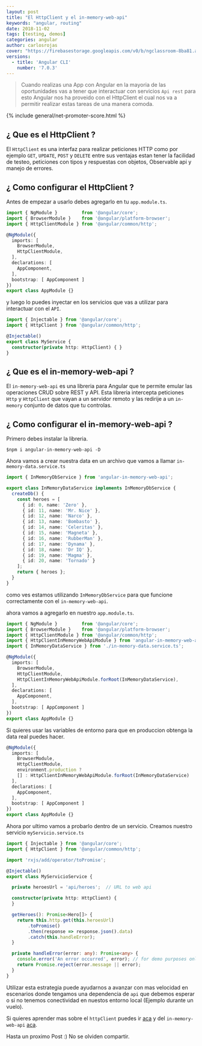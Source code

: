 ```yaml
---
layout: post
title: "El HttpClient y el in-memory-web-api"
keywords: "angular, routing"
date: 2018-11-02
tags: [testing, demos]
categories: angular
author: carlosrojas
cover: "https://firebasestorage.googleapis.com/v0/b/ngclassroom-8ba81.appspot.com/o/posts%2F2018-11-02-%20Angular-HttpClient%2Fcover.png?alt=media&token=84f5e937-13ea-415f-8c57-9fa1d62f47e9"
versions:
  - title: 'Angular CLI'
    number: '7.0.3'
---
```


> Cuando realizas una App con Angular en la mayoria de las oportunidades vas a tener que interactuar con servicios `Api rest` para esto Angular nos ha proveido con el HttpClient el cual nos va a permitir realizar estas tareas de una manera comoda.

<!--summary-->

<amp-img width="1024" height="512" layout="responsive" src="https://firebasestorage.googleapis.com/v0/b/ngclassroom-8ba81.appspot.com/o/posts%2F2018-11-02-%20Angular-HttpClient%2Fcover.png?alt=media&token=84f5e937-13ea-415f-8c57-9fa1d62f47e9"></amp-img>

{% include general/net-promoter-score.html %}

## ¿ Que es el HttpClient ?

El `HttpClient` es una interfaz para realizar peticiones HTTP como por ejemplo `GET`, `UPDATE`, `POST` y `DELETE` entre sus ventajas estan tener la facilidad de testeo, peticiones con tipos y respuestas con objetos, Observable api y manejo de errores.

## ¿ Como configurar el HttpClient ?

Antes de empezar a usarlo debes agregarlo en tu `app.module.ts`.

```ts
import { NgModule }         from '@angular/core';
import { BrowserModule }    from '@angular/platform-browser';
import { HttpClientModule } from '@angular/common/http';

@NgModule({
  imports: [
    BrowserModule,  
    HttpClientModule,
  ],
  declarations: [
    AppComponent,
  ],
  bootstrap: [ AppComponent ]
})
export class AppModule {}
```

y luego lo puedes inyectar en los servicios que vas a utilizar para interactuar con el `API`.

```ts
import { Injectable } from '@angular/core';
import { HttpClient } from '@angular/common/http';

@Injectable()
export class MyService {
  constructor(private http: HttpClient) { }
}
```

## ¿ Que es el in-memory-web-api ?

El `in-memory-web-api` es una libreria para Angular que te permite emular las operaciones CRUD sobre REST y API. Esta libreria intercepta peticiones `Http` y `HttpClient` que vayan a un servidor remoto y las redirije a un `in-memory` conjunto de datos que tu controlas.

## ¿ Como configurar el in-memory-web-api ?

Primero debes instalar la libreria.

```
$npm i angular-in-memory-web-api -D
```

Ahora vamos a crear nuestra data en un archivo que vamos a llamar `in-memory-data.service.ts`

```ts
import { InMemoryDbService } from 'angular-in-memory-web-api';

export class InMemoryDataService implements InMemoryDbService {
  createDb() {
    const heroes = [
      { id: 0, name: 'Zero' },
      { id: 11, name: 'Mr. Nice' },
      { id: 12, name: 'Narco' },
      { id: 13, name: 'Bombasto' },
      { id: 14, name: 'Celeritas' },
      { id: 15, name: 'Magneta' },
      { id: 16, name: 'RubberMan' },
      { id: 17, name: 'Dynama' },
      { id: 18, name: 'Dr IQ' },
      { id: 19, name: 'Magma' },
      { id: 20, name: 'Tornado' }
    ];
    return { heroes };
  }
}
```

como ves estamos utilizando `InMemoryDbService` para que funcione correctamente con el `in-memory-web-api`.

ahora vamos a agregarlo en nuestro `app.module.ts`.

```ts
import { NgModule }         from '@angular/core';
import { BrowserModule }    from '@angular/platform-browser';
import { HttpClientModule } from '@angular/common/http';
import { HttpClientInMemoryWebApiModule } from 'angular-in-memory-web-api';
import { InMemoryDataService } from './in-memory-data.service.ts';

@NgModule({
  imports: [
    BrowserModule,  
    HttpClientModule,
    HttpClientInMemoryWebApiModule.forRoot(InMemoryDataService),
  ],
  declarations: [
    AppComponent,
  ],
  bootstrap: [ AppComponent ]
})
export class AppModule {}
```
Si quieres usar las variables de entorno para que en produccion obtenga la data real puedes hacer.

```ts
@NgModule({
  imports: [
    BrowserModule,  
    HttpClientModule,
    environment.production ?
    [] : HttpClientInMemoryWebApiModule.forRoot(InMemoryDataService)
  ],
  declarations: [
    AppComponent,
  ],
  bootstrap: [ AppComponent ]
})
export class AppModule {}

```

Ahora por ultimo vamos a probarlo dentro de un servicio. Creamos nuestro servicio `myServicio.service.ts`

```ts
import { Injectable } from '@angular/core';
import { HttpClient } from '@angular/common/http';

import 'rxjs/add/operator/toPromise';

@Injectable()
export class MyServicioService {

  private heroesUrl = 'api/heroes';  // URL to web api

  constructor(private http: HttpClient) {
  }

  getHeroes(): Promise<Hero[]> {
    return this.http.get(this.heroesUrl)
        .toPromise()
        .then(response => response.json().data)
        .catch(this.handleError);
  }

  private handleError(error: any): Promise<any> {
    console.error('An error occurred', error); // for demo purposes only
    return Promise.reject(error.message || error);
  }
}
```

Utilizar esta estrategia puede ayudarnos a avanzar con mas velocidad en escenarios donde tengamos una dependencia de `api` que debemos esperar o si no tenemos conectividad en nuestos entorno local (Ejemplo durante un vuelo).

Si quieres aprender mas sobre el `httpClient` puedes ir [aca](https://alligator.io/angular/httpclient-intro/) y del `in-memory-web-api` [aca](https://github.com/angular/in-memory-web-api).

Hasta un proximo Post :) No se olviden compartir.